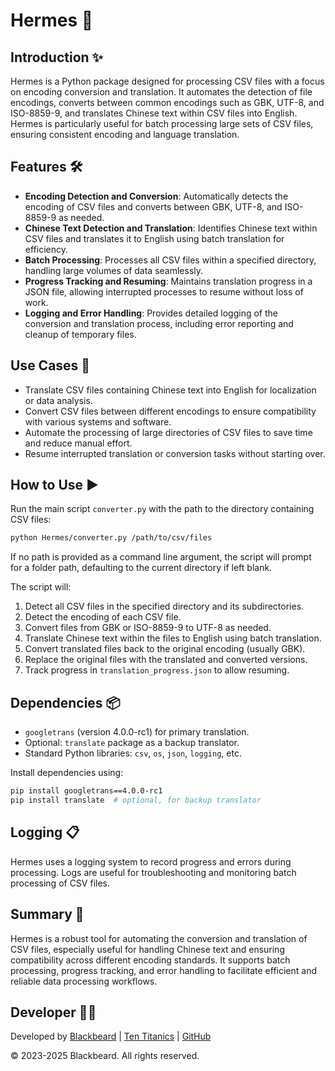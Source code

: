 # Hermes 🚀

## Introduction ✨

Hermes is a Python package designed for processing CSV files with a focus on encoding conversion and translation. It automates the detection of file encodings, converts between common encodings such as GBK, UTF-8, and ISO-8859-9, and translates Chinese text within CSV files into English. Hermes is particularly useful for batch processing large sets of CSV files, ensuring consistent encoding and language translation.

## Features 🛠️

- **Encoding Detection and Conversion**: Automatically detects the encoding of CSV files and converts between GBK, UTF-8, and ISO-8859-9 as needed.
- **Chinese Text Detection and Translation**: Identifies Chinese text within CSV files and translates it to English using batch translation for efficiency.
- **Batch Processing**: Processes all CSV files within a specified directory, handling large volumes of data seamlessly.
- **Progress Tracking and Resuming**: Maintains translation progress in a JSON file, allowing interrupted processes to resume without loss of work.
- **Logging and Error Handling**: Provides detailed logging of the conversion and translation process, including error reporting and cleanup of temporary files.

## Use Cases 🎯

- Translate CSV files containing Chinese text into English for localization or data analysis.
- Convert CSV files between different encodings to ensure compatibility with various systems and software.
- Automate the processing of large directories of CSV files to save time and reduce manual effort.
- Resume interrupted translation or conversion tasks without starting over.

## How to Use ▶️

Run the main script `converter.py` with the path to the directory containing CSV files:

```bash
python Hermes/converter.py /path/to/csv/files
```

If no path is provided as a command line argument, the script will prompt for a folder path, defaulting to the current directory if left blank.

The script will:

1. Detect all CSV files in the specified directory and its subdirectories.
2. Detect the encoding of each CSV file.
3. Convert files from GBK or ISO-8859-9 to UTF-8 as needed.
4. Translate Chinese text within the files to English using batch translation.
5. Convert translated files back to the original encoding (usually GBK).
6. Replace the original files with the translated and converted versions.
7. Track progress in `translation_progress.json` to allow resuming.

## Dependencies 📦

- `googletrans` (version 4.0.0-rc1) for primary translation.
- Optional: `translate` package as a backup translator.
- Standard Python libraries: `csv`, `os`, `json`, `logging`, etc.

Install dependencies using:

```bash
pip install googletrans==4.0.0-rc1
pip install translate  # optional, for backup translator
```

## Logging 📋

Hermes uses a logging system to record progress and errors during processing. Logs are useful for troubleshooting and monitoring batch processing of CSV files.

## Summary 📝

Hermes is a robust tool for automating the conversion and translation of CSV files, especially useful for handling Chinese text and ensuring compatibility across different encoding standards. It supports batch processing, progress tracking, and error handling to facilitate efficient and reliable data processing workflows.

## Developer 👨‍💻

Developed by [Blackbeard](https://blackbeard.one) | [Ten Titanics](https://tentitanics.com) | [GitHub](https://github.com/blackbeardONE)

© 2023-2025 Blackbeard. All rights reserved.
